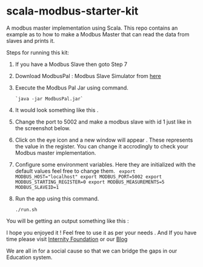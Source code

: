 # scala-modbus-starter-kit
A modbus master implementation using Scala. 
This repo contains an example as to how to make a Modbus Master 
that can read the data from slaves and prints it. 

Steps for running this kit:

1. If you have a Modbus Slave then goto Step 7

2. Download ModbusPal : Modbus Slave Simulator from [here](https://sourceforge.net/projects/modbuspal/)

3. Execute the Modbus Pal Jar using command.
       
       `java -jar ModbusPal.jar`
       
4. It would look something like this .

5. Change the port to 5002 and make a modbus slave with id 1 just like
in the screenshot below.

6. Click on the eye icon and a new window will appear . 
These represents the value in the register. You can change it accrodingly
to check your Modbus master implementation.

7. Configure some environment variables. 
Here they are initialized with the default values feel free to change 
them.
     `
      export MODBUS_HOST="localhost"
      export MODBUS_PORT=5002
      export MODBUS_STARTING_REGISTER=0
      export MODBUS_MEASUREMENTS=5
      MODBUS_SLAVEID=1`
      
8. Run the app using this command.

    `./run.sh`
    

You will be getting an output something like this :


I hope you enjoyed it ! Feel free to use it as per your needs . 
And If you have time please visit [Internity Foundation](http://www.internity.in/) or our [Blog](http://blog.internity.in/)

We are all in for a social cause so that we can bridge the gaps in our Education system.
